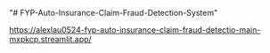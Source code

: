"# FYP-Auto-Insurance-Claim-Fraud-Detection-System" 

https://alexlau0524-fyp-auto-insurance-claim-fraud-detectio-main-mxpkcp.streamlit.app/
